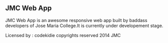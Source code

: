 ## JMC Web App

JMC Web App is an awesome responsive web app built by baddass developers of Jose Maria College.It is
currently under developement stage.

Licensed by : codekidie copyrights reserved 2014 JMC

